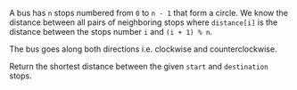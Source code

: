 A bus has `n` stops numbered from `0` to `n - 1` that form a circle. We know the distance between all pairs of neighboring stops where `distance[i]` is the distance between the stops number `i` and `(i + 1) % n`.

The bus goes along both directions i.e. clockwise and counterclockwise.

Return the shortest distance between the given `start` and `destination` stops.
